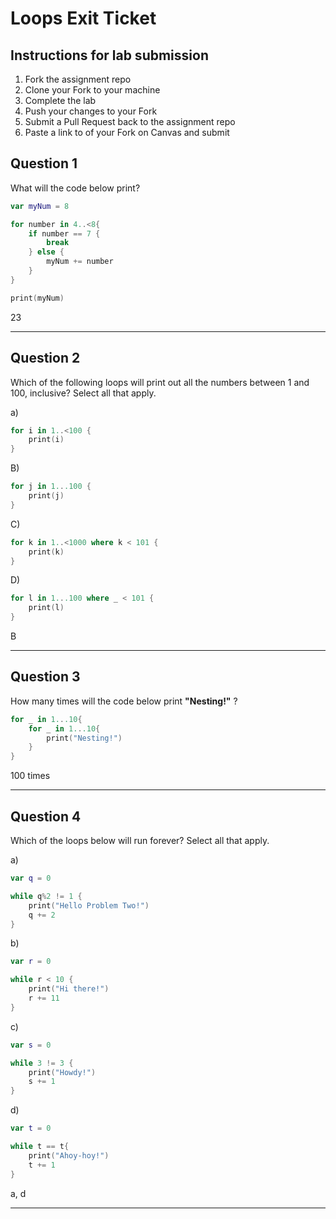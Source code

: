 # Loops Exit Ticket

## Instructions for lab submission

1. Fork the assignment repo
1. Clone your Fork to your machine
1. Complete the lab
1. Push your changes to your Fork
1. Submit a Pull Request back to the assignment repo
1. Paste a link to of your Fork on Canvas and submit

## Question 1

What will the code below print?

```swift
var myNum = 8

for number in 4..<8{
    if number == 7 {
        break
    } else {
        myNum += number
    }
}

print(myNum)
```
23
***
## Question 2

Which of the following loops will print out all the numbers between 1 and 100, inclusive?  Select all that apply.

a)
```swift
for i in 1..<100 {
    print(i)
}
```

B)
```swift
for j in 1...100 {
    print(j)
}
```

C)
```swift
for k in 1..<1000 where k < 101 {
    print(k)
}
```

D)
```swift
for l in 1...100 where _ < 101 {
    print(l)
}
```

B

***
## Question 3

How many times will the code below print **"Nesting!"** ?

```swift
for _ in 1...10{
    for _ in 1...10{
        print("Nesting!")
    }
}

```
100 times

***
## Question 4

Which of the loops below will run forever? Select all that apply.

a)
```swift
var q = 0

while q%2 != 1 {
    print("Hello Problem Two!")
    q += 2
}
```

b)
```swift
var r = 0

while r < 10 {
    print("Hi there!")
    r += 11
}
```

c)
```swift
var s = 0

while 3 != 3 {
    print("Howdy!")
    s += 1
}
```

d)
```swift
var t = 0

while t == t{
    print("Ahoy-hoy!")
    t += 1
}
```
a, d
***
